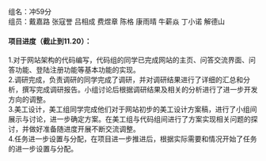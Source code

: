 组名：冲59分<br>
组员：戴嘉路 张寇誉 吕相成 费煜章 陈格 康雨晴 牛薪焱 丁小诺 解德山<br>

#### 项目进度（截止到11.20）：
1.对于网站架构的代码编写，代码组的同学已完成网站的主页、问答交流界面、问答功能、登陆注册功能等基本功能的实现。<br>
2.调研完成，负责调研的同学完成了调研，并对调研结果进行了详细的汇总和分析，撰写完成调研报告。小组讨论后根据调研结果及相关的分析进行了进一步开发方向的调整。<br>
3.美工设计，美工组同学完成他们对于网站初步的美工设计方案稿，进行了小组间展示与讨论，进一步确定方案。在美工组与代码组间进行了方案实现相关问题的探讨，并做好准备随进度开展不断交流调整。<br>
4.任务进一步设置与分配，在项目进一步推进后，根据实际需要和情况开始了任务的进一步设置与分配。<br>
